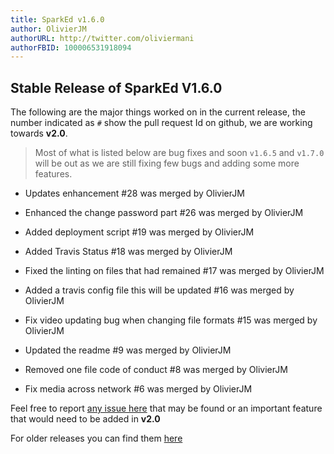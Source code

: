 ```yaml
---
title: SparkEd v1.6.0
author: OlivierJM
authorURL: http://twitter.com/oliviermani
authorFBID: 100006531918094
---
```

## Stable Release of SparkEd V1.6.0 

The following are the major things worked on in the current release, the number indicated as `#` show the pull request Id on github, we are working towards **v2.0**.

> Most of what is listed below are bug fixes and soon `v1.6.5` and `v1.7.0` will be out as we are still fixing few bugs and adding some more features.  

- Updates  enhancement #28 was merged by OlivierJM   

- Enhanced the change password part #26 was merged by OlivierJM  

- Added deployment script #19 was merged by OlivierJM   

- Added Travis Status  #18 was merged by OlivierJM   

- Fixed the linting on files that had remained  #17 was merged by OlivierJM   

- Added a travis config file this will be updated  #16 was merged by OlivierJM   

- Fix video updating bug when changing file formats  #15 was merged by OlivierJM   

- Updated the readme #9 was merged by OlivierJM   
 
- Removed one file code of conduct #8 was merged by OlivierJM   

- Fix media across network #6 was merged by OlivierJM   

Feel free to report [any issue here](https://github.com/SparkEdUAB/SparkEd/issues) that may be found or an important feature that would need to be added in **v2.0**   

For older releases you can find them [here ](https://github.com/SparkEdUAB/SparkEd/releases)
